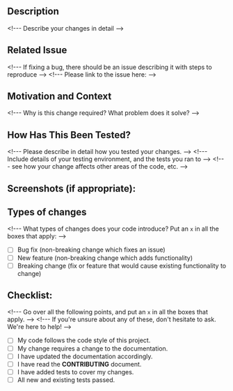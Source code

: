 ## Description
&lt;!--- Describe your changes in detail -->

## Related Issue
&lt;!--- If fixing a bug, there should be an issue describing it with steps to reproduce -->
&lt;!--- Please link to the issue here: -->

## Motivation and Context
&lt;!--- Why is this change required? What problem does it solve? -->

## How Has This Been Tested?
&lt;!--- Please describe in detail how you tested your changes. -->
&lt;!--- Include details of your testing environment, and the tests you ran to -->
&lt;!--- see how your change affects other areas of the code, etc. -->

## Screenshots (if appropriate):

## Types of changes
&lt;!--- What types of changes does your code introduce? Put an `x` in all the boxes that apply: -->
- [ ] Bug fix (non-breaking change which fixes an issue)
- [ ] New feature (non-breaking change which adds functionality)
- [ ] Breaking change (fix or feature that would cause existing functionality to change)

## Checklist:
&lt;!--- Go over all the following points, and put an `x` in all the boxes that apply. -->
&lt;!--- If you're unsure about any of these, don't hesitate to ask. We're here to help! -->
- [ ] My code follows the code style of this project.
- [ ] My change requires a change to the documentation.
- [ ] I have updated the documentation accordingly.
- [ ] I have read the **CONTRIBUTING** document.
- [ ] I have added tests to cover my changes.
- [ ] All new and existing tests passed.
